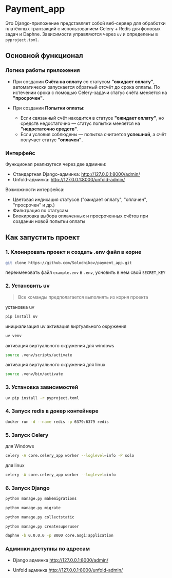 # Payment_app

Это Django-приложение представляет собой веб-сервер для обработки платёжных транзакций с использованием Celery + Redis для фоновых задач и Daphne. Зависимости управляются через `uv` и определены в `pyproject.toml`.

## Основной функционал
### Логика работы приложения

- При создании **Счёта на оплату** со статусом **"ожидает оплату"**, автоматически запускается обратный отсчёт до срока оплаты. По истечении срока с помощью Celery-задачи статус счёта меняется на **"просрочен"**.
  
- При создании **Попытки оплаты**:
  - Если связанный счёт находится в статусе **"ожидает оплату"**, но средств недостаточно — статус попытки меняется на **"недостаточно средств"**.
  - Если условия соблюдены — попытка считается **успешной**, а счёт получает статус **"оплачен"**.

### Интерфейс

Функционал реализутеся через две админки:

- Стандартная Django-админка: http://127.0.0.1:8000/admin/
- Unfold-админка: http://127.0.0.1:8000/unfold-admin/

Возможности интерфейса:

- Цветовая индикация статусов ("ожидает оплату", "оплачен", "просрочен" и др.)
- Фильтрация по статусам
- Блокировка выбора оплаченных и просроченных счётов при создании новой попытки оплаты

## Как запустить проект

### 1. Клонировать проект и создать .env файл в корне
```bash
git clone https://github.com/Solodnikov/payment_app.git
```
переименовать файл `example.env` в `.env`,  усновить в нем свой `SECRET_KEY`

### 2. Установить uv 

> Все команды предполагается выполнять из корня проекта

установка uv
```bash
pip install uv
```
инициализация uv активация виртуального окружения
```bash
uv venv
```
активация виртуального окружения для windows
```bash
source .venv/scripts/activate
```
активация виртуального окружения для linux
```bash
source .venv/bin/activate
```
### 3. Установка зависимостей
```bash
uv pip install -r pyproject.toml
```
### 4. Запуск redis в докер контейнере
```bash
docker run -d --name redis -p 6379:6379 redis
```
### 5. Запуск Celery

для Windows
```bash
celery -A core.celery_app worker --loglevel=info -P solo
```
для linux
```bash
celery -A core.celery_app worker --loglevel=info
```
### 6. Запуск Django
```bash
python manage.py makemigrations

python manage.py migrate

python manage.py collectstatic

python manage.py createsuperuser

daphne -b 0.0.0.0 -p 8000 core.asgi:application
```

### Админки доступны по адресам

* Django админка
http://127.0.0.1:8000/admin/

* Unfold админка
http://127.0.0.1:8000/unfold-admin/